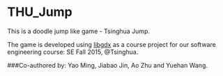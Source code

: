 # THU_Jump
This is a doodle jump like game - Tsinghua Jump.

The game is developed using [libgdx](https://github.com/libgdx/libgdx) as a course project
for our software engineering course: SE Fall 2015, @Tsinghua.

###Co-authored by:
Yao Ming, Jiabao Jin, Ao Zhu and Yuehan Wang.
